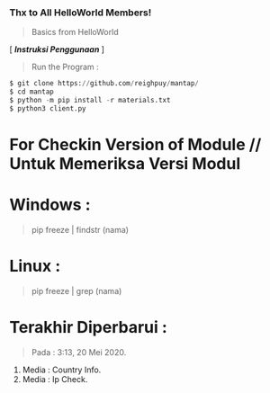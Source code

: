 ### Thx to All HelloWorld Members!
> Basics from HelloWorld

[ ***Instruksi Penggunaan*** ]

> Run the Program :
```python
$ git clone https://github.com/reighpuy/mantap/
$ cd mantap
$ python -m pip install -r materials.txt
$ python3 client.py
```

# For Checkin Version of Module // Untuk Memeriksa Versi Modul

# Windows :
 > pip freeze | findstr (nama)

# Linux :
 > pip freeze | grep (nama)

# Terakhir Diperbarui : 
 > Pada : 3:13, 20 Mei 2020.
  1. Media : Country Info.
  2. Media : Ip Check.
